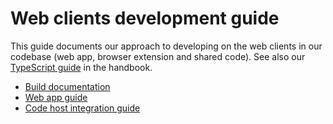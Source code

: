 # Web clients development guide

This guide documents our approach to developing on the web clients in our codebase (web app, browser extension and shared code).
See also our [TypeScript guide](https://about.sourcegraph.com/handbook/engineering/languages/typescript) in the handbook.

- [Build documentation](build.md)
- [Web app guide](web_app.md)
- [Code host integration guide](../code_host_integrations.md)
